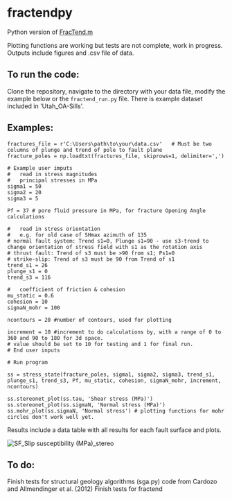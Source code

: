 # fractendpy
Python version of [FracTend.m](https://github.com/DaveHealy-github/FracTend)

Plotting functions are working but tests are not complete, work in progress. Outputs include figures and .csv file of data.

## To run the code: 
Clone the repository, navigate to the directory with your data file, modify the example below or the ```fractend_run.py``` file.
There is example dataset included in 'Utah_OA-Sills'.

## Examples:

```
fractures_file = r'C:\Users\path\to\your\data.csv'   # Must be two columns of plunge and trend of pole to fault plane
fracture_poles = np.loadtxt(fractures_file, skiprows=1, delimiter=',')

# Example user imputs
#   read in stress magnitudes 
#   principal stresses in MPa 
sigma1 = 50       
sigma2 = 20     
sigma3 = 5 

Pf = 37 # pore fluid pressure in MPa, for fracture Opening Angle calculations

#   read in stress orientation 
#   e.g. for old case of SHmax azimuth of 135 
# normal fault system: Trend s1=0, Plunge s1=90 - use s3-trend to change orientation of stress field with s1 as the rotation axis
# thrust fault: Trend of s3 must be >90 from s1; Ps1=0
# strike-slip: Trend of s3 must be 90 from Trend of s1
trend_s1 = 26
plunge_s1 = 0
trend_s3 = 116

#   coefficient of friction & cohesion 
mu_static = 0.6 
cohesion = 10
sigmaN_mohr = 100

ncontours = 20 #number of contours, used for plotting

increment = 10 #increment to do calculations by, with a range of 0 to 360 and 90 to 180 for 3d space. 
# value should be set to 10 for testing and 1 for final run.
# End user inputs

# Run program

ss = stress_state(fracture_poles, sigma1, sigma2, sigma3, trend_s1, plunge_s1, trend_s3, Pf, mu_static, cohesion, sigmaN_mohr, increment, ncontours)

ss.stereonet_plot(ss.tau, 'Shear stress (MPa)')
ss.stereonet_plot(ss.sigmaN, 'Normal stress (MPa)')
ss.mohr_plot(ss.sigmaN, 'Normal stress') # plotting functions for mohr circles don't work well yet.
```

Results include a data table with all results for each fault surface and plots.

![SF_Slip susceptibility (MPa)_stereo](https://user-images.githubusercontent.com/18178879/206011926-59da4e3c-b533-49d3-919b-7128a0ef7e26.jpg)


## To do: 

Finish tests for structural geology algorithms (sga.py) code from Cardozo and Allmendinger et al. (2012)
Finish tests for fractend




